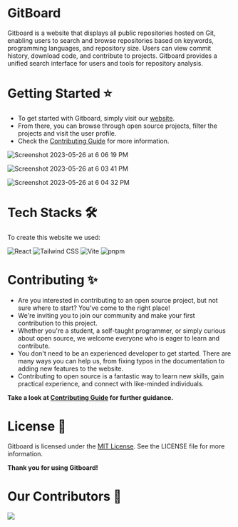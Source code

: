 # GitBoard
Gitboard is a website that displays all public repositories hosted on Git, enabling users to search and browse repositories based on keywords, programming languages, and repository size. Users can view commit history, download code, and contribute to projects. Gitboard provides a unified search interface for users and tools for repository analysis.

# Getting Started ⭐

+ To get started with Gitboard, simply visit our [website](https://git-board-gamma.vercel.app/).
+ From there, you can browse through open source projects, filter the projects and visit the user profile.
+ Check the [Contributing Guide](/contributing.md) for more information.


![Screenshot 2023-05-26 at 6 06 19 PM](https://github.com/aashay28/GitBoard/assets/108337259/799bc073-e507-458d-ae7a-19f261a66a06)

![Screenshot 2023-05-26 at 6 03 41 PM](https://github.com/aashay28/GitBoard/assets/108337259/a4762904-48a7-4346-a376-855afd59fca8)

![Screenshot 2023-05-26 at 6 04 32 PM](https://github.com/aashay28/GitBoard/assets/108337259/1021764c-e16f-4ff4-9163-cd277d8bbc87)

# Tech Stacks 🛠️

To create this website we used:

![React](https://img.shields.io/badge/React-20232A?style=for-the-badge&logo=react&logoColor=61DAFB) ![Tailwind CSS](https://img.shields.io/badge/Tailwind_CSS-38B2AC?style=for-the-badge&logo=tailwind-css&logoColor=white) ![Vite](https://img.shields.io/badge/Vite-B73BFE?style=for-the-badge&logo=vite&logoColor=FFD62E) ![pnpm](https://img.shields.io/badge/npm-CB3837?style=for-the-badge&logo=npm&logoColor=white)

# Contributing ✨

+ Are you interested in contributing to an open source project, but not sure where to start? You've come to the right place!
+ We're inviting you to join our community and make your first contribution to this project. 
+ Whether you're a student, a self-taught programmer, or simply curious about open source, we welcome everyone who is eager to learn and contribute.
+ You don't need to be an experienced developer to get started. There are many ways you can help us, from fixing typos in the documentation to adding new features to the website.
+ Contributing to open source is a fantastic way to learn new skills, gain practical experience, and connect with like-minded individuals.


**Take a look at [Contributing Guide](/Contributing.md) for further guidance.**

# License 📝

Gitboard is licensed under the [MIT License](/LICENSE). See the LICENSE file for more information.

**Thank you for using Gitboard!**

# Our Contributors 🤝

<a href="https://github.com/aashay28/GitBoard/graphs/contributors">
  <img src="https://contrib.rocks/image?repo=aashay28/GitBoard" />
</a>

